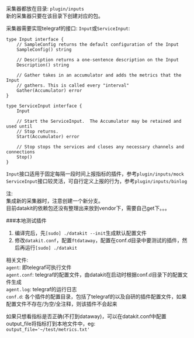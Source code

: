 采集器都放在目录: `plugin/inputs`  
新的采集器只要在该目录下创建对应的包。

采集器需要实现telegraf的接口: `Input`或`ServiceInput`:  

    type Input interface {
        // SampleConfig returns the default configuration of the Input
        SampleConfig() string

        // Description returns a one-sentence description on the Input
        Description() string

        // Gather takes in an accumulator and adds the metrics that the Input
        // gathers. This is called every "interval"
        Gather(Accumulator) error
    }

    type ServiceInput interface {
        Input

        // Start the ServiceInput.  The Accumulator may be retained and used until
        // Stop returns.
        Start(Accumulator) error

        // Stop stops the services and closes any necessary channels and connections
        Stop()
    }
 

 `Input`接口适用于固定每隔一段时间上报指标的插件，参考`plugin/inputs/mock`  
 `ServiceInput`接口较灵活，可自行定义上报的行为，参考`plugin/inputs/binlog`    

注:  
 集成新的采集器时，注意创建一个新分支。  
 目前datakit的依赖包还没有整理出来放到vendor下，需要自己get下。。。


###本地测试插件    
1. 编译完后，先`[sudo] ./datakit --init`生成默认配置文件 
2. 修改`datakit.conf`，配置`ftdataway`，配置在conf.d目录中要测试的插件，然后再运行`[sudo] ./datakit` 

相关文件:  
`agent`: 即telegraf可执行文件  
`agent.conf`: telegraf的配置文件，由datakit在启动时根据conf.d目录下的配置文件生成  
`agent.log`: telegraf的运行日志  
`conf.d`: 各个插件的配置目录，包括了telegraf的以及自研的插件配置文件，如果配置文件不存在/为空/全注释，则该插件不会起来  

如果只想看指标是否正确(不打到dataway)，可以在datakit.conf中配置output_file将指标打到本地文件中，eg:  
`output_file='~/test/metrics.txt'`
